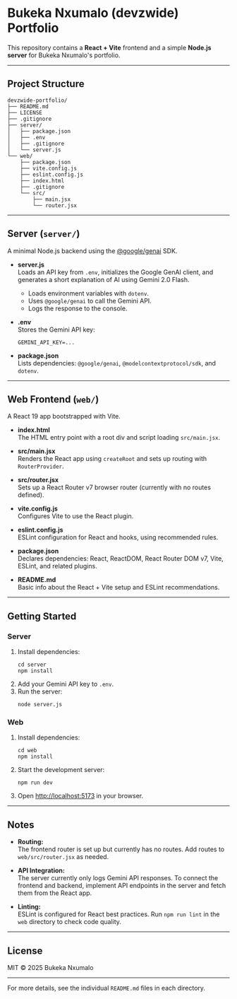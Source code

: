 # Bukeka Nxumalo (devzwide) Portfolio

This repository contains a **React + Vite** frontend and a simple **Node.js server** for Bukeka Nxumalo's portfolio.

---

## Project Structure

```
devzwide-portfolio/
├── README.md
├── LICENSE
├── .gitignore
├── server/
│   ├── package.json
│   ├── .env
│   ├── .gitignore
│   └── server.js
└── web/
    ├── package.json
    ├── vite.config.js
    ├── eslint.config.js
    ├── index.html
    ├── .gitignore
    └── src/
        ├── main.jsx
        └── router.jsx
```

---

## Server (`server/`)

A minimal Node.js backend using the [@google/genai](https://www.npmjs.com/package/@google/genai) SDK.

- **server.js**  
  Loads an API key from `.env`, initializes the Google GenAI client, and generates a short explanation of AI using Gemini 2.0 Flash.

  - Loads environment variables with `dotenv`.
  - Uses `@google/genai` to call the Gemini API.
  - Logs the response to the console.

- **.env**  
  Stores the Gemini API key:
  ```
  GEMINI_API_KEY=...
  ```

- **package.json**  
  Lists dependencies: `@google/genai`, `@modelcontextprotocol/sdk`, and `dotenv`.

---

## Web Frontend (`web/`)

A React 19 app bootstrapped with Vite.

- **index.html**  
  The HTML entry point with a root div and script loading `src/main.jsx`.

- **src/main.jsx**  
  Renders the React app using `createRoot` and sets up routing with `RouterProvider`.

- **src/router.jsx**  
  Sets up a React Router v7 browser router (currently with no routes defined).

- **vite.config.js**  
  Configures Vite to use the React plugin.

- **eslint.config.js**  
  ESLint configuration for React and hooks, using recommended rules.

- **package.json**  
  Declares dependencies: React, ReactDOM, React Router DOM v7, Vite, ESLint, and related plugins.

- **README.md**  
  Basic info about the React + Vite setup and ESLint recommendations.

---

## Getting Started

### Server

1. Install dependencies:
   ```
   cd server
   npm install
   ```
2. Add your Gemini API key to `.env`.
3. Run the server:
   ```
   node server.js
   ```

### Web

1. Install dependencies:
   ```
   cd web
   npm install
   ```
2. Start the development server:
   ```
   npm run dev
   ```
3. Open [http://localhost:5173](http://localhost:5173) in your browser.

---

## Notes

- **Routing:**  
  The frontend router is set up but currently has no routes. Add routes to `web/src/router.jsx` as needed.

- **API Integration:**  
  The server currently only logs Gemini API responses. To connect the frontend and backend, implement API endpoints in the server and fetch them from the React app.

- **Linting:**  
  ESLint is configured for React best practices. Run `npm run lint` in the `web` directory to check code quality.

---

## License

MIT © 2025 Bukeka Nxumalo

---

For more details, see the individual `README.md` files in each directory.